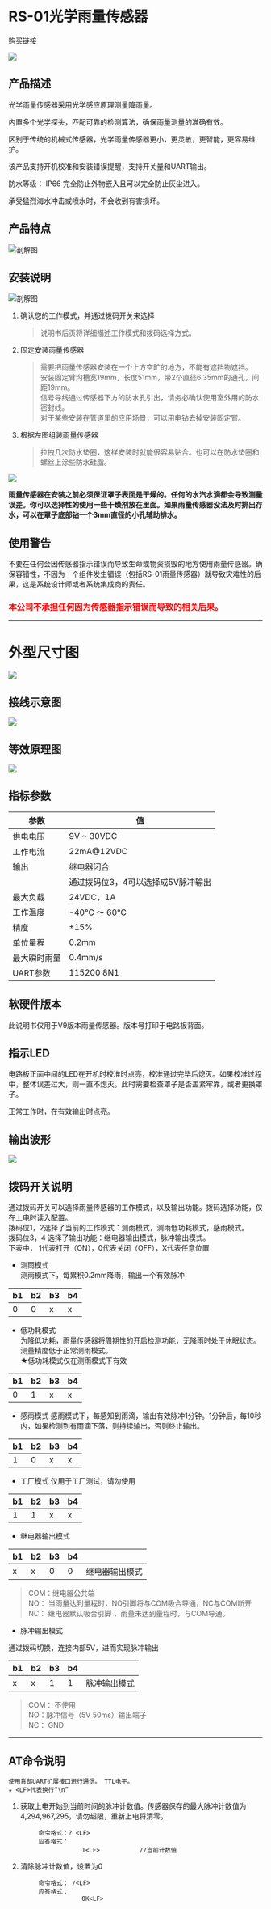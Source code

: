 # RS-01光学雨量传感器

[购买链接](https://item.taobao.com/item.htm?spm=a1z10.5-c-s.w4002-21232361946.12.620112aaXIKw6l&id=610161920978)

![](../image/rain_sensor/logo.jpg)
## 产品描述
光学雨量传感器采用光学感应原理测量降雨量。

内置多个光学探头，匹配可靠的检测算法，确保雨量测量的准确有效。

区别于传统的机械式传感器，光学雨量传感器更小，更灵敏，更智能，更容易维护。

该产品支持开机校准和安装错误提醒，支持开关量和UART输出。

防水等级： IP66 完全防止外物嵌入且可以完全防止灰尘进入。

承受猛烈海水冲击或喷水时，不会收到有害损坏。

## 产品特点

![剖解图](../image/rain_sensor/特点.png)
## 安装说明
![剖解图](../image/rain_sensor/外型1.png)


1. 确认您的工作模式，并通过拨码开关来选择  
   >说明书后页将详细描述工作模式和拨码选择方式。
2. 固定安装雨量传感器  
   >需要把雨量传感器安装在一个上方空旷的地方，不能有遮挡物遮挡。  
	安装固定臂沟槽宽19mm，长度51mm，带2个直径6.35mm的通孔，间距19mm。  
	信号导线通过传感器下方的防水孔引出，请务必确认使用室外用的防水密封线。  
	对于某些安装在管道里的应用场景，可以用电钻去掉安装固定臂。  
3. 根据左图组装雨量传感器
   >拉拽几次防水垫圈，这样安装时就能很容易贴合。也可以在防水垫圈和螺丝上涂些防水硅脂。  

![](../image/rain_sensor/剖解图.png)

**雨量传感器在安装之前必须保证罩子表面是干燥的。任何的水汽水滴都会导致测量误差。你可以选择性的使用一些干燥剂放在里面。如果雨量传感器没法及时排出存水，可以在罩子底部钻一个3mm直径的小孔辅助排水。**

## 使用警告

不要在任何会因传感器指示错误而导致生命或物资损毁的地方使用雨量传感器。确保容错性，不因为一个组件发生错误（包括RS-01雨量传感器）就导致灾难性的后果，这是系统设计师或者系统集成商的责任。

<h3 style="color:red">本公司不承担任何因为传感器指示错误而导致的相关后果。</h3>

------------------------------------------

# 外型尺寸图
![](../image/rain_sensor/尺寸en.png)

## 接线示意图
![](../image/rain_sensor/端子示意图cn.png)

## 等效原理图
![](../image/rain_sensor/尺寸cn.png)

## 指标参数
| 参数                  | 值          |
|---------------------|------------|
| 供电电压                | 9V ~ 30VDC |
| 工作电流                | 22mA@12VDC |
| 输出                  | 继电器闭合     |
| |通过拨码位3，4可以选择成5V脉冲输出 |
| 最大负载 |24VDC，1A       |
| 工作温度                | -40℃ ～ 60℃ |
| 精度                  | ±15%       |
| 单位量程                | 0.2mm      |
| 最大瞬时雨量              | 0.4mm/s    |
| UART参数              | 115200 8N1 |

## 软硬件版本
此说明书仅用于V9版本雨量传感器。版本号打印于电路板背面。

## 指示LED
电路板正面中间的LED在开机时校准时点亮，校准通过完毕后熄灭。如果校准过程中，整体误差过大，则一直不熄灭。此时需要检查罩子是否盖紧牢靠，或者更换罩子。

正常工作时，在有效输出时点亮。

## 输出波形
![](../image/rain_sensor/波形图.png)

## 拨码开关说明

通过拨码开关可以选择雨量传感器的工作模式，以及输出功能。拨码选择功能，仅在上电时读入配置。  
	拨码位1，2选择了当前的工作模式：测雨模式，测雨低功耗模式，感雨模式。  
		拨码位3，4 选择了输出功能：继电器输出模式，脉冲输出模式。  
	下表中， 1代表打开（ON），0代表关闭（OFF），X代表任意位置  

* 测雨模式  
测雨模式下，每累积0.2mm降雨，输出一个有效脉冲  

| b1 | b2 | b3 | b4 |
|----|----|----|----|
| 0  | 0  | x  | x  |

* 低功耗模式  
为降低功耗，雨量传感器将周期性的开启检测功能，无降雨时处于休眠状态。测量精度低于正常测雨模式。  
★低功耗模式仅在测雨模式下有效  

| b1 | b2 | b3 | b4 |
|----|----|----|----|
| 0  | 1  | x  | x  |

* 感雨模式
感雨模式下，每感知到雨滴，输出有效脉冲1分钟。1分钟后，每10秒内，如果检测到有雨滴下落，则持续输出，否则终止输出。

| b1 | b2 | b3 | b4 |
|----|----|----|----|
| 1  | 0  | x  | x  |

* 工厂模式
仅用于工厂测试，请勿使用

| b1 | b2 | b3 | b4 |
|----|----|----|----|
| 1  | 1  | x  | x  |

* 继电器输出模式

| b1 | b2 | b3 | b4 |         |
|----|----|----|----|---------|
| x  | x  | 0  | 0  | 继电器输出模式 |

>COM：继电器公共端  
NO： 当雨量达到量程时，NO引脚将与COM吸合导通，NC与COM断开  
NC： 继电器默认吸合引脚 ，雨量未达到量程时，与COM导通。  

* 脉冲输出模式
  
通过拨码切换，连接内部5V，进而实现脉冲输出  

| b1 | b2 | b3 | b4 |        |
|----|----|----|----|--------|
| x  | x  | 1  | 1  | 脉冲输出模式 |

>COM： 不使用  
		NO：脉冲信号（5V 50ms）输出端子  
		NC： GND  

------------------------------------
## AT命令说明
    使用背部UART扩展接口进行通信。 TTL电平。
    ★ <LF>代表换行“\n”

1. 获取上电开始到当前时间的脉冲计数值。传感器保存的最大脉冲计数值为 4,294,967,295，请勿超限，重新上电将清零。
   
			命令格式：? <LF>
			应答格式：		
						1<LF>			//当前计数值
								
2. 清除脉冲计数值，设置为0
   
			命令格式： /<LF>
			应答格式：		
						OK<LF>		
